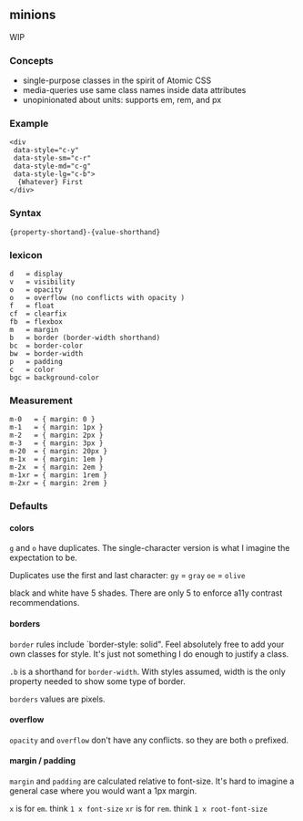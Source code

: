 ## minions

WIP

### Concepts

* single-purpose classes in the spirit of Atomic CSS
* media-queries use same class names inside data attributes
* unopinionated about units: supports em, rem, and px

### Example

    <div
     data-style="c-y"
     data-style-sm="c-r"
     data-style-md="c-g"
     data-style-lg="c-b">
      {Whatever} First
    </div>

### Syntax
    {property-shortand}-{value-shorthand}

### lexicon
    d   = display
    v   = visibility
    o   = opacity
    o   = overflow (no conflicts with opacity )
    f   = float
    cf  = clearfix
    fb  = flexbox
    m   = margin
    b   = border (border-width shorthand)
    bc  = border-color
    bw  = border-width
    p   = padding
    c   = color
    bgc = background-color

### Measurement

    m-0   = { margin: 0 }
    m-1   = { margin: 1px }
    m-2   = { margin: 2px }
    m-3   = { margin: 3px }
    m-20  = { margin: 20px }
    m-1x  = { margin: 1em }
    m-2x  = { margin: 2em }
    m-1xr = { margin: 1rem }
    m-2xr = { margin: 2rem }

### Defaults

#### colors

`g` and `o` have duplicates. The single-character version is what I imagine the
expectation to be.

Duplicates use the first and last character:
  `gy` = `gray`
  `oe` = `olive`

black and white have 5 shades. There are only 5 to enforce a11y contrast
recommendations.

#### borders

`border` rules include `border-style: solid". Feel absolutely free to add your
own classes for style. It's just not something I do enough to justify a class.

`.b` is a shorthand for `border-width`. With styles assumed, width is the only
property needed to show some type of border.

`borders` values are pixels.

#### overflow

`opacity` and `overflow` don't have any conflicts. so they are both `o`
prefixed.

#### margin / padding

`margin` and `padding` are calculated relative to font-size. It's hard to imagine a general
case where you would want a 1px margin.

`x` is for `em`. think `1 x font-size`
`xr` is for `rem`. think `1 x root-font-size`
